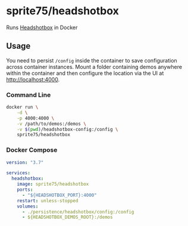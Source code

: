 # sprite75/headshotbox

Runs [Headshotbox](https://github.com/bugdone/headshotbox) in Docker

## Usage

You need to persist `/config` inside the container to save configuration across container instances.
Mount a folder containing demos anywhere within the container and then configure the location via the UI at <http://localhost:4000>.

### Command Line

```bash
docker run \
    -d \
    -p 4000:4000 \
    -v /path/to/demos:/demos \
    -v $(pwd)/headshotbox-config:/config \
    sprite75/headshotbox
```

### Docker Compose

```yaml
version: "3.7"

services:
  headshotbox:
    image: sprite75/headshotbox
    ports:
      - "${HEADSHOTBOX_PORT}:4000"
    restart: unless-stopped
    volumes:
      - ./persistence/headshotbox/config:/config
      - ${HEADSHOTBOX_DEMOS_ROOT}:/demos
```

